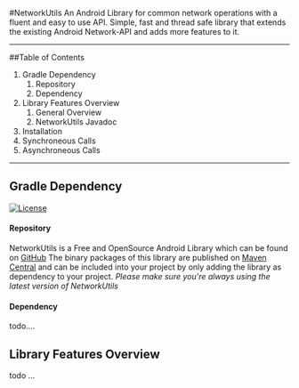 #NetworkUtils
An Android Library for common network operations with a fluent and easy to use API.
Simple, fast and thread safe library that extends the existing Android Network-API and adds more features to it. 

---

##Table of Contents
1. Gradle Dependency
	1. Repository
	2. Dependency
2. Library Features Overview
	1. General Overview
	2. NetworkUtils Javadoc
3. Installation
4. Synchroneous Calls
5. Asynchroneous Calls

---

## Gradle Dependency
[![License](https://img.shields.io/badge/license-Apache%202-4EB1BA.svg?style=flat-square)](https://www.apache.org/licenses/LICENSE-2.0.html)

#### Repository
NetworkUtils is a Free and OpenSource Android Library which can be found on [GitHub]()
The binary packages of this library are published on [Maven Central]() and can be included into your project by only adding the library as dependency to your project.
*Please make sure you're always using the latest version of NetworkUtils*

#### Dependency
todo....

## Library Features Overview
todo ...